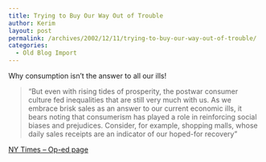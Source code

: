 ```yaml
---
title: Trying to Buy Our Way Out of Trouble
author: Kerim
layout: post
permalink: /archives/2002/12/11/trying-to-buy-our-way-out-of-trouble/
categories:
  - Old Blog Import
---
```

Why consumption isn&#8217;t the answer to all our ills!


>   &#8220;But even with rising tides of prosperity, the postwar consumer culture fed inequalities that are still very much with us. As we embrace brisk sales as an answer to our current economic ills, it bears noting that consumerism has played a role in reinforcing social biases and prejudices. Consider, for example, shopping malls, whose daily sales receipts are an indicator of our hoped-for recovery&#8221;


<a href="http://www.nytimes.com/2002/12/11/opinion/11COHE.html" onclick="_gaq.push(['_trackEvent', 'outbound-article', 'http://www.nytimes.com/2002/12/11/opinion/11COHE.html', 'NY Times &#8211; Op-ed page']);" >NY Times &#8211; Op-ed page</a>

